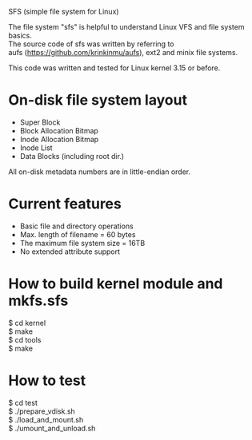 SFS (simple file system for Linux)

The file system "sfs" is helpful to understand Linux VFS and file system basics.<br> 
The source code of sfs was written by referring to  
aufs (https://github.com/krinkinmu/aufs), ext2 and minix file systems.

This code was written and tested for Linux kernel 3.15 or before.

# On-disk file system layout

- Super Block
- Block Allocation Bitmap
- Inode Allocation Bitmap
- Inode List
- Data Blocks (including root dir.)

All on-disk metadata numbers are in little-endian order.

# Current features
 - Basic file and directory operations
 - Max. length of filename = 60 bytes
 - The maximum file system size = 16TB
 - No extended attribute support

# How to build kernel module and mkfs.sfs

$ cd kernel<br>
$ make<br>
$ cd tools<br>
$ make<br>

# How to test
$ cd test<br>
$ ./prepare_vdisk.sh<br>
$ ./load_and_mount.sh<br>
$ ./umount_and_unload.sh<br>

